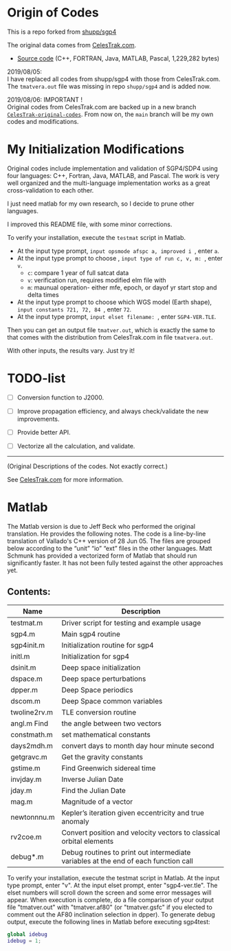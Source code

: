 

# Origin of Codes

This is a repo forked from [shupp/sgp4](https://github.com/shupp/sgp4)

The original data comes from [CelesTrak.com](https://www.celestrak.com/publications/AIAA/2006-6753/).
- [Source code](https://www.celestrak.com/publications/AIAA/2006-6753/AIAA-2006-6753.zip) (C++, FORTRAN, Java, MATLAB, Pascal, 1,229,282 bytes)

2019/08/05:\
I have replaced all codes from shupp/sgp4 with those from CelesTrak.com. The `tmatvera.out` file was missing in repo `shupp/sgp4` and is added now.

2019/08/06: IMPORTANT ! \
Original codes from CelesTrak.com are backed up in a new branch [`CelesTrak-original-codes`](https://github.com/astroHaoPeng/CelesTrak-sgp4-matlab-only/tree/CelesTrak-original-codes). 
From now on, the `main` branch will be my own codes and modifications.

# My Initialization Modifications

Original codes include implementation and validation of SGP4/SDP4 using four languages: C++, Fortran, Java, MATLAB, and Pascal. 
The work is very well organized and the multi-language implementation works as a great cross-validation to each other.

I just need matlab for my own research, so I decide to prune other languages. 

I improved this README file, with some minor corrections.

To verify your installation, execute the `testmat` script in Matlab. 
- At the input type prompt, `input opsmode afspc a, improved i `, enter `a`. 
- At the input type prompt to choose , `input type of run c, v, m: `, enter `v`.
  - `c`: compare 1 year of full satcat data
  - `v`: verification run, requires modified elm file with
  - `m`: maunual operation- either mfe, epoch, or dayof yr start stop and delta times
- At the input type prompt to choose which WGS model (Earth shape), `input constants 721, 72, 84 `, enter `72`.
- At the input type prompt, `input elset filename: `, enter `SGP4-VER.TLE`.

Then you can get an output file `tmatver.out`, which is exactly the same to that comes with the distribution from CelesTrak.com in file `tmatvera.out`.

With other inputs, the results vary. Just try it!



# TODO-list

- [ ] Conversion function to J2000.
- [ ] Improve propagation efficiency, and always check/validate the new improvements.
- [ ] Provide better API.
- [ ] Vectorize all the calculation, and validate.




------------
(Original Descriptions of the codes. Not exactly correct.)

See [CelesTrak.com](https://www.celestrak.com/publications/AIAA/2006-6753/) for more information.

# Matlab

The Matlab version is due to Jeff Beck who performed the original translation. He provides the following notes. 
The code is a line-by-line translation of Vallado's C++ version of 28 Jun 05. 
The files are grouped below according to the “unit” “io” “ext” files in the other languages.
Matt Schmunk has provided a vectorized form of Matlab that should run significantly faster. 
It has not been fully tested against the other approaches yet.

## Contents:
Name | Description
-----|------------
testmat.m | Driver script for testing and example usage
sgp4.m | Main sgp4 routine
sgp4init.m | Initialization routine for sgp4
initl.m | Initialization for sgp4
dsinit.m | Deep space initialization
dspace.m | Deep space perturbations
dpper.m | Deep Space periodics
dscom.m | Deep Space common variables
twoline2rv.m | TLE conversion routine
angl.m Find | the angle between two vectors
constmath.m | set mathematical constants
days2mdh.m | convert days to month day hour minute second
getgravc.m | Get the gravity constants
gstime.m | Find Greenwich sidereal time
invjday.m | Inverse Julian Date
jday.m | Find the Julian Date
mag.m | Magnitude of a vector
newtonnnu.m | Kepler’s iteration given eccentricity and true anomaly
rv2coe.m | Convert position and velocity vectors to classical orbital elements
debug*.m | Debug routines to print out intermediate variables at the end of each function call

To verify your installation, execute the testmat script in Matlab. 
At the input type prompt, enter "v". 
At the input elset prompt, enter "sgp4-ver.tle". 
The elset numbers will scroll down the screen and some error messages will appear. 
When execution is complete, do a file comparison of your output file "tmatver.out" with "tmatver.af80" (or "tmatver.gsfc" if you elected to comment out the AF80 inclination selection in dpper).
To generate debug output, execute the following lines in Matlab before executing sgp4test:
```matlab
global idebug
idebug = 1;
```